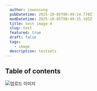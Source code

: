 ```yaml
---
  author: jowoosung
  pubDatetime: 2025-10-05T08:49:14.770Z
  modDatetime: 2025-10-05T08:49:15.105Z
  title: test image 4
  slug: test
  featured: true
  draft: false
  tags:
    - image 
  description: testsets
---
```

## Table of contents


![업로드 이미지](https://github.com/Oldentomato/astro-paper/tree/main/src/data/images/1759654171989-cat3.jpg?raw=true)